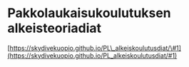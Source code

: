 # Pakkolaukaisukoulutuksen alkeisteoriadiat

[https://skydivekuopio.github.io/PL\_alkeiskoulutusdiat/\#1](https://skydivekuopio.github.io/PL_alkeiskoulutusdiat/#1)



